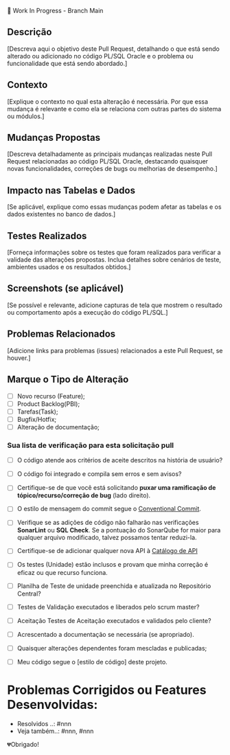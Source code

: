🚧 Work In Progress - Branch Main

## Descrição
[Descreva aqui o objetivo deste Pull Request, detalhando o que está sendo alterado ou adicionado no código PL/SQL Oracle e o problema ou funcionalidade que está sendo abordado.]

## Contexto
[Explique o contexto no qual esta alteração é necessária. Por que essa mudança é relevante e como ela se relaciona com outras partes do sistema ou módulos.]

## Mudanças Propostas
[Descreva detalhadamente as principais mudanças realizadas neste Pull Request relacionadas ao código PL/SQL Oracle, destacando quaisquer novas funcionalidades, correções de bugs ou melhorias de desempenho.]

## Impacto nas Tabelas e Dados
[Se aplicável, explique como essas mudanças podem afetar as tabelas e os dados existentes no banco de dados.]

## Testes Realizados
[Forneça informações sobre os testes que foram realizados para verificar a validade das alterações propostas. Inclua detalhes sobre cenários de teste, ambientes usados e os resultados obtidos.]

## Screenshots (se aplicável)
[Se possível e relevante, adicione capturas de tela que mostrem o resultado ou comportamento após a execução do código PL/SQL.]

## Problemas Relacionados
[Adicione links para problemas (issues) relacionados a este Pull Request, se houver.]

## Marque o Tipo de Alteração
- [ ] Novo recurso (Feature);
- [ ] Product Backlog(PBI);
- [ ] Tarefas(Task);
- [ ] Bugfix/Hotfix;
- [ ] Alteração de documentação;

### Sua lista de verificação para esta solicitação pull
- [ ] O código atende aos critérios de aceite descritos na história de usuário?
- [ ] O código foi integrado e compila sem erros e sem avisos?
- [ ] Certifique-se de que você está solicitando **puxar uma ramificação de tópico/recurso/correção de bug** (lado direito).
- [ ] O estilo de mensagem do commit segue o [Conventional Commit](https://www.conventionalcommits.org/pt-br/v1.0.0/).
- [ ] Verifique se as adições de código não falharão nas verificações **SonarLint** ou **SQL Check**. Se a pontuação do SonarQube for maior para qualquer arquivo modificado, talvez possamos tentar reduzi-la.
- [ ] Certifique-se de adicionar qualquer nova API à [Catálogo de API](http://devdocs.bbts.com.br)
- [ ] Os testes (Unidade) estão inclusos e  provam que minha correção é eficaz ou que recurso funciona.
- [ ] Planilha de Teste de unidade preenchida e atualizada no Repositório Central?
- [ ] Testes de Validação executados e liberados pelo scrum master?
- [ ] Aceitação	Testes de Aceitação executados e validados pelo cliente?
- [ ] Acrescentado a documentação se necessária (se apropriado).
- [ ] Quaisquer alterações dependentes foram mescladas e publicadas;
- [ ] Meu código segue o [estilo de código] deste projeto.


# Problemas Corrigidos ou Features Desenvolvidas:
* Resolvidos ..: #nnn
* Veja também..: #nnn, #nnn


💔Obrigado!
